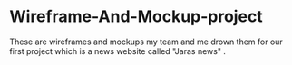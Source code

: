 # Wireframe-And-Mockup-project
These are wireframes and mockups my team and me drown them for our first project which is a news website called "Jaras news" .
